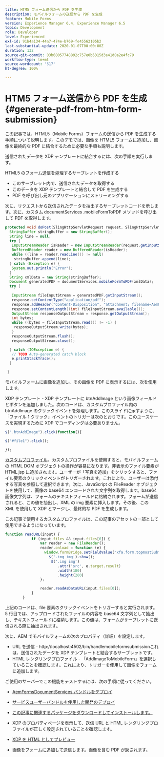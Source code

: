 ```yaml
---
title: HTM5 フォーム送信から PDF を生成
description: モバイルフォームの送信から PDF を生成
feature: Mobile Forms
version: Experience Manager 6.4, Experience Manager 6.5
topic: Development
role: Developer
level: Experienced
exl-id: 91b4a134-44a7-474e-b769-fe45562105b2
last-substantial-update: 2020-01-07T00:00:00Z
duration: 132
source-git-commit: 03b68057748892c757e0b5315d3a41d0a2e4fc79
workflow-type: tm+mt
source-wordcount: '517'
ht-degree: 100%

---
```


# HTM5 フォーム送信から PDF を生成 {#generate-pdf-from-htm-form-submission}

この記事では、HTML5（Mobile Forms）フォームの送信から PDF を生成する手順について説明します。このデモでは、画像を HTML5 フォームに追加し、画像を最終的な PDF に結合するために必要な手順も説明します。


送信されたデータを XDP テンプレートに結合するには、次の手順を実行します。

HTML5 のフォーム送信を処理するサーブレットを作成する

* このサーブレット内で、送信されたデータを取得する
* このデータを XDP テンプレートと結合して PDF を生成する
* PDF を呼び出し元のアプリケーションにストリーミングする

次に、リクエストから送信されたデータを抽出するサーブレットコードを示します。次に、カスタム documentServices .mobileFormToPDF メソッドを呼び出して PDF を取得します。

```java
protected void doPost(SlingHttpServletRequest request, SlingHttpServletResponse response) {
  StringBuffer stringBuffer = new StringBuffer();
  String line = null;
  try {
   InputStreamReader isReader = new InputStreamReader(request.getInputStream(), "UTF-8");
   BufferedReader reader = new BufferedReader(isReader);
   while ((line = reader.readLine()) != null)
    stringBuffer.append(line);
  } catch (Exception e) {
   System.out.println("Error");
  }
  String xmlData = new String(stringBuffer);
  Document generatedPDF = documentServices.mobileFormToPDF(xmlData);
  try {
   
   InputStream fileInputStream = generatedPDF.getInputStream();
   response.setContentType("application/pdf");
   response.addHeader("Content-Disposition", "attachment; filename=AemFormsRocks.pdf");
   response.setContentLength((int) fileInputStream.available());
   OutputStream responseOutputStream = response.getOutputStream();
   int bytes;
   while ((bytes = fileInputStream.read()) != -1) {
    responseOutputStream.write(bytes);
   }
   responseOutputStream.flush();
   responseOutputStream.close();

  } catch (IOException e) {
   // TODO Auto-generated catch block
   e.printStackTrace();
  }

 }
```

モバイルフォームに画像を追加し、その画像を PDF に表示するには、次を使用します。

XDP テンプレート - XDP テンプレートに btnAddImage という画像フィールドとボタンを追加しました。次のコードは、カスタムプロファイル内の btnAddImage のクリックイベントを処理します。このスライドに示すように、「ファイル 1 クリック」イベントのトリガーは次のとおりです。このユースケースを実現するために XDP でコーディングは必要ありません。

```javascript
$(".btnAddImage").click(function(){

$("#file1").click();

});
```

[カスタムプロファイル](https://helpx.adobe.com/jp/livecycle/help/mobile-forms/creating-profile.html#CreatingCustomProfiles)。カスタムプロファイルを使用すると、モバイルフォームの HTML DOM オブジェクトの操作が容易になります。非表示のファイル要素が HTML.jsp に追加されます。ユーザーが「写真を追加」をクリックすると、ファイル要素のクリックイベントがトリガーされます。これにより、ユーザーは添付する写真を参照して選択できます。次に、JavaScript の FileReader オブジェクトを使用して、画像の base64 エンコードされた文字列を取得します。base64 画像文字列は、フォームのテキストフィールドに格納されます。フォームが送信されると、この値を抽出し、XML の img 要素に挿入します。その後、この XML を使用して XDP とマージし、最終的な PDF を生成します。

この記事で使用するカスタムプロファイルは、この記事のアセットの一部として使用できるようになっています。

```javascript
function readURL(input) {
            if (input.files && input.files[0]) {
                var reader = new FileReader();
                reader.onload = function (e) {
                  window.formBridge.setFieldValue("xfa.form.topmostSubform.Page1.base64image",reader.result);
                    $('.img img').show();
                     $('.img img')
                        .attr('src', e.target.result)
                        .width(180)
                        .height(200)
                };

                reader.readAsDataURL(input.files[0]);
            }
        }
```

上記のコードは、file 要素のクリックイベントをトリガーすると実行されます。5 行目では、アップロードされたファイルの内容を base64 文字列として抽出し、テキストフィールドに格納します。この値は、フォームがサーブレットに送信される際に抽出されます。

次に、AEM でモバイルフォームの次のプロパティ（詳細）を設定します。

* URL を送信 - http://localhost:4502/bin/handlemobileformsubmissionこれは、送信されたデータを XDP テンプレートと結合するサーブレットです。
* HTML レンダリングプロファイル - 「AddImageToMobileForm」を選択していることを確認します。これにより、トリガーを使用して画像をフォームに追加します。

ご使用のサーバーでこの機能をテストするには、次の手順に従ってください。

* [AemFormsDocumentServices バンドルをデプロイ](/help/forms/assets/common-osgi-bundles/AEMFormsDocumentServices.core-1.0-SNAPSHOT.jar)

* [サービスユーザーバンドルを使用した開発のデプロイ](/help/forms/assets/common-osgi-bundles/DevelopingWithServiceUser.jar)

* [この記事に関連するパッケージをダウンロードしてインストールします。](assets/pdf-from-mobile-form-submission.zip)

* [XDP](http://localhost:4502/libs/fd/fm/gui/content/forms/formmetadataeditor.html/content/dam/formsanddocuments/schengen.xdp) のプロパティページを表示して、送信 URL と HTML レンダリングプロファイルが正しく設定されていることを確認します。

* [XDP を HTML としてプレビュー](http://localhost:4502/content/dam/formsanddocuments/schengen.xdp/jcr:content)

* 画像をフォームに追加して送信します。画像を含む PDF が返されます。
